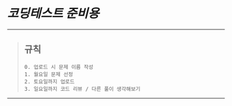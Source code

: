 # **_코딩테스트 준비용_**

----------
>## 규칙
>```
>0. 업로드 시 문제 이름 작성
>1. 월요일 문제 선정
>2. 토요일까지 업로드
>3. 일요일까지 코드 리뷰 / 다른 풀이 생각해보기
>```
----------

